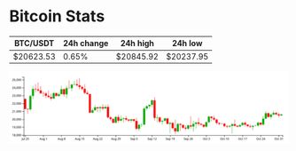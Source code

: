# Bitcoin Stats

BTC/USDT|24h change|24h high|24h low|
|---|---|---|---|
|$20623.53|0.65%|$20845.92|$20237.95|

<img src="./chart.svg">
